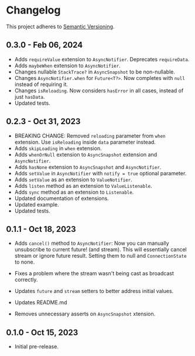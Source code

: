 # Changelog

This project adheres to [Semantic Versioning](https://semver.org/spec/v2.0.0.html).

## 0.3.0 - Feb 06, 2024

- Adds `requireValue` extension to `AsyncNotifier`. Deprecates `requireData`.
- Adds `maybeWhen` extension to `AsyncNotifier`.
- Changes nullable `StackTrace?` in `AsyncSnapshot` to be non-nullable.
- Changes `AsyncNotifier.when` for `Future<T?>`. Now completes with `null` instead of requiring it.
- Changes `isReloading`. Now considers `hasError` in all cases, instead of just `hasData`.
- Updated tests.

## 0.2.3 - Oct 31, 2023

- BREAKING CHANGE: Removed `reloading` parameter from `when` extension. Use `isReloading` inside `data` parameter instead.
- Adds `skipLoading` in `when` extension.
- Adds `whenOrNull` extension to `AsyncSnapshot` extension and `AsyncNotifier`.
- Adds `hasNone` extension to `AsyncSnapshot` and `AsyncNotifier`.
- Adds `setValue` in `AsyncNotifier` with `notify = true` optional parameter.
- Adds `setValue` as an extension to `ValueNotifier`.
- Adds `listen` method as an extension to `ValueListenable`.
- Adds `sync` method as an extension to `Listenable`.
- Updated documentation of extensions.
- Updated example.
- Updated tests.

## 0.1.1 - Oct 18, 2023

- Adds `cancel()` method to `AsyncNotifier`:
Now you can manually unsubscribe to current future! (and stream). This will
essentially cancel stream or ignore future result. Setting them to null and
`ConnectionState` to none.

- Fixes a problem where the stream wasn't being cast as broadcast correctly.
- Updates `future` and `stream` setters to better address initial values.
- Updates README.md
- Removes unnecessary asserts on `AsyncSnapshot` xtension.

## 0.1.0 - Oct 15, 2023

- Initial pre-release.
